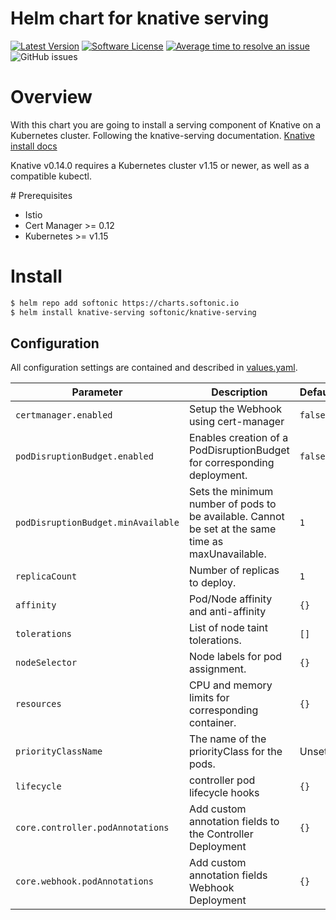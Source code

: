 # Helm chart for knative serving

[![Latest Version](https://img.shields.io/github/release/softonic/knative-serving-chart.svg)](https://github.com/softonic/knative-serving-chart/releases)
[![Software License](https://img.shields.io/badge/license-Apache%202.0-blue.svg)](LICENSE)
[![Average time to resolve an issue](http://isitmaintained.com/badge/resolution/softonic/knative-serving-chart.svg)](http://isitmaintained.com/project/softonic/knative-serving-chart "Average time to resolve an issue")
![GitHub issues](https://img.shields.io/github/issues-raw/softonic/knative-serving-chart)

# Overview

With this chart you are going to install a serving component of Knative on a Kubernetes cluster. Following the knative-serving documentation.
[Knative install docs](https://knative.dev/docs/install/any-kubernetes-cluster/)

Knative v0.14.0 requires a Kubernetes cluster v1.15 or newer, as well as a compatible kubectl. 

# Prerequisites

* Istio
* Cert Manager >= 0.12
* Kubernetes >= v1.15

# Install

```bash
$ helm repo add softonic https://charts.softonic.io
$ helm install knative-serving softonic/knative-serving
```


## Configuration

All configuration settings are contained and described in
[values.yaml](values.yaml).

| Parameter | Description | Default |
| --- | --- | --- |
| `certmanager.enabled` | Setup the Webhook using cert-manager | `false` |
| `podDisruptionBudget.enabled` | Enables creation of a PodDisruptionBudget for corresponding deployment. | `false` |
| `podDisruptionBudget.minAvailable` | Sets the minimum number of pods to be available. Cannot be set at the same time as maxUnavailable. | `1` |
| `replicaCount` | Number of replicas to deploy. | `1` |
| `affinity` | Pod/Node affinity and anti-affinity | `{}` |
| `tolerations` | List of node taint tolerations. | `[]` |
| `nodeSelector` | Node labels for pod assignment. | `{}` |
| `resources` | CPU and memory limits for corresponding container. | `{}` |
| `priorityClassName` | The name of the priorityClass for the pods. | Unset |
| `lifecycle` | controller pod lifecycle hooks | `{}`
| `core.controller.podAnnotations` | Add custom annotation fields to the Controller Deployment | `{}`
| `core.webhook.podAnnotations` | Add custom annotation fields Webhook Deployment | `{}`
